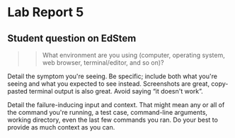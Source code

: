 # Lab Report 5

## Student question on EdStem

>> What environment are you using (computer, operating system, web browser, terminal/editor, and so on)?



Detail the symptom you're seeing. Be specific; include both what you're seeing and what you expected to see instead. Screenshots are great, copy-pasted terminal output is also great. Avoid saying “it doesn't work”.



Detail the failure-inducing input and context. That might mean any or all of the command you're running, a test case, command-line arguments, working directory, even the last few commands you ran. Do your best to provide as much context as you can.



